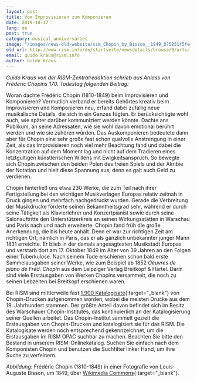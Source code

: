 ```yaml
---
layout: post
title: Vom Improvisieren zum Komponieren
date: 2019-10-17
lang: de
post: true
category: musical_anniversaries
image: "/images/news-old-website/csm_Chopin_by_Bisson__1849_875251f5fe.png"
old_url: http://www.rism.info/de/startseite/newsdetails/browse/9/article/64/from-improvisation-to-composition.html
email: guido.kraus@rism.info
author: Guido Kraus
---
```


_Guido Kraus von der RISM-Zentralredaktion schrieb aus Anlass von Frédéric Chopins 170. Todestag folgenden Beitrag:_

Woran dachte Frédéric Chopin (1810-1849) beim Improvisieren und Komponieren? Vermutlich verband er bereits Gehörtes kreativ beim Improvisieren und Komponieren neu, erfand dabei zufällig neue musikalische Details, die sich in ein Ganzes fügten. Er berücksichtigte wohl auch, wie später darüber kommuniziert werden könnte. Dachte ans Publikum, an seine Adressaten, wie sie wohl davon emotional berührt werden und wie sie zuhören würden. Das Auskomponieren bedeutete dann aber für Chopin eine sehr große fast schon qualvolle Anstrengung in einer Zeit, als das Improvisieren noch viel mehr Beachtung fand und dabei die Konzentration auf dem Moment lag und nicht auf dem Tradieren eines letztgültigen künstlerischen Willens mit Ewigkeitsanspruch. So bewegte sich Chopin zwischen den beiden Polen des freien Spiels und der Akribie der Notation und hielt diese Spannung aus, denn es galt auch Geld zu verdienen.

Chopin hinterließ uns etwa 230 Werke, die zum Teil nach ihrer Fertigstellung bei den wichtigen Musikverlagen Europas relativ zeitnah in Druck gingen und mehrfach nachgedruckt wurden. Gerade die Verbreitung der Musikdrucke förderte seinen Bekanntheitsgrad sehr, während er durch seine Tätigkeit als Klavierlehrer und Konzertpianist sowie durch seine Salonauftritte den Unterstützerkreis an seinen Wirkungsstätten in Warschau und Paris nach und nach erweiterte. Chopin fand früh die große Anerkennung, die bis heute anhält. Denn er war zur richtigen Zeit am richtigen Ort, nämlich in Paris, das er als gänzlich unbekannter junger Mann 1831 erreichte. Er blieb in der damals angesagtesten Musikstadt Europas und verstarb dort am 17. Oktober 1849 im Alter von 39 Jahren an den Folgen einer Tuberkulose. Nach seinem Tode erschienen schon bald erste Sammelausgaben seiner Werke, wie zum Beispiel ab 1852 _Oeuvres de piano de Fréd. Chopin_ aus dem Leipziger Verlag Breitkopf & Härtel. Darin sind viele Erstausgaben von Werken Chopins versammelt, die noch zu seinen Lebzeiten bei Breitkopf erschienen waren.

Bei RISM sind mittlerweile fast [1.900 Katalogisate](https://opac.rism.info/search?View=rism&author=chopin){:target="_blank"} von Chopin-Drucken aufgenommen worden, wobei die meisten Drucke aus dem 19. Jahrhundert stammen. Der größte Anteil davon befindet sich im Besitz des Warschauer Chopin-Institutes, das kontinuierlich an der Katalogisierung seiner Quellen arbeitet. Das Chopin-Institut sammelt gezielt die Erstausgaben von Chopin-Drucken und katalogisiert sie für das RISM. Die Katalogisate werden noch entsprechend gekennzeichnet, um die Erstausgaben im RISM OPAC suchbar zu machen. Beachten Sie bitte den Bestand in unserem RISM-Onlinekatalog. Suchen Sie einfach nach dem Komponisten Chopin und benutzen die Suchfilter linker Hand, um Ihre Suche zu verfeinern.


_AbbiIdung_: Frédéric Chopin (1810-1849) in einer Fotografie von Louis-Auguste Bisson, um 1849, über [Wikimedia Commons](https://upload.wikimedia.org/wikipedia/commons/thumb/3/36/Fr%C3%A9d%C3%A9ric_Chopin_by_Bisson%2C_1849.png/800px-Fr%C3%A9d%C3%A9ric_Chopin_by_Bisson%2C_1849.png){:target="_blank"}.
